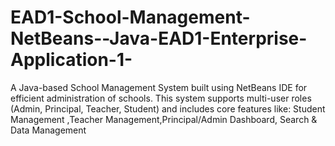 # EAD1-School-Management-NetBeans--Java-EAD1-Enterprise-Application-1-
A Java-based School Management System built using NetBeans IDE for efficient administration of schools. This system supports multi-user roles (Admin, Principal, Teacher, Student) and includes core features like:   Student Management  ,Teacher Management,Principal/Admin Dashboard, Search &amp; Data Management
